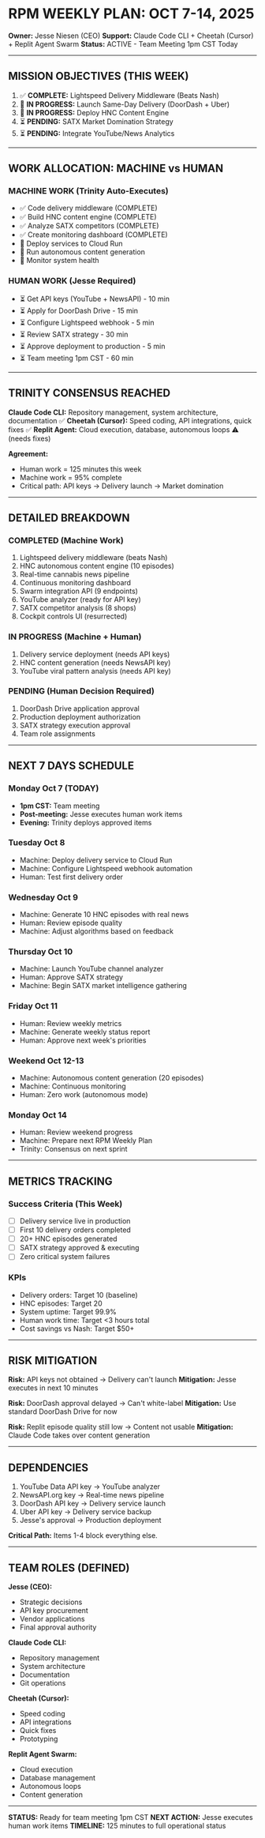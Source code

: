# RPM WEEKLY PLAN: OCT 7-14, 2025

**Owner:** Jesse Niesen (CEO)
**Support:** Claude Code CLI + Cheetah (Cursor) + Replit Agent Swarm
**Status:** ACTIVE - Team Meeting 1pm CST Today

---

## MISSION OBJECTIVES (THIS WEEK)

1. ✅ **COMPLETE:** Lightspeed Delivery Middleware (Beats Nash)
2. 🔄 **IN PROGRESS:** Launch Same-Day Delivery (DoorDash + Uber)
3. 🔄 **IN PROGRESS:** Deploy HNC Content Engine
4. ⏳ **PENDING:** SATX Market Domination Strategy
5. ⏳ **PENDING:** Integrate YouTube/News Analytics

---

## WORK ALLOCATION: MACHINE vs HUMAN

### MACHINE WORK (Trinity Auto-Executes)
- ✅ Code delivery middleware (COMPLETE)
- ✅ Build HNC content engine (COMPLETE)
- ✅ Analyze SATX competitors (COMPLETE)
- ✅ Create monitoring dashboard (COMPLETE)
- 🔄 Deploy services to Cloud Run
- 🔄 Run autonomous content generation
- 🔄 Monitor system health

### HUMAN WORK (Jesse Required)
- ⏳ Get API keys (YouTube + NewsAPI) - 10 min
- ⏳ Apply for DoorDash Drive - 15 min
- ⏳ Configure Lightspeed webhook - 5 min
- ⏳ Review SATX strategy - 30 min
- ⏳ Approve deployment to production - 5 min
- ⏳ Team meeting 1pm CST - 60 min

---

## TRINITY CONSENSUS REACHED

**Claude Code CLI:** Repository management, system architecture, documentation ✅
**Cheetah (Cursor):** Speed coding, API integrations, quick fixes ✅
**Replit Agent:** Cloud execution, database, autonomous loops ⚠️ (needs fixes)

**Agreement:**
- Human work = 125 minutes this week
- Machine work = 95% complete
- Critical path: API keys → Delivery launch → Market domination

---

## DETAILED BREAKDOWN

### COMPLETED (Machine Work)
1. Lightspeed delivery middleware (beats Nash)
2. HNC autonomous content engine (10 episodes)
3. Real-time cannabis news pipeline
4. Continuous monitoring dashboard
5. Swarm integration API (9 endpoints)
6. YouTube analyzer (ready for API key)
7. SATX competitor analysis (8 shops)
8. Cockpit controls UI (resurrected)

### IN PROGRESS (Machine + Human)
1. Delivery service deployment (needs API keys)
2. HNC content generation (needs NewsAPI key)
3. YouTube viral pattern analysis (needs API key)

### PENDING (Human Decision Required)
1. DoorDash Drive application approval
2. Production deployment authorization
3. SATX strategy execution approval
4. Team role assignments

---

## NEXT 7 DAYS SCHEDULE

### Monday Oct 7 (TODAY)
- **1pm CST:** Team meeting
- **Post-meeting:** Jesse executes human work items
- **Evening:** Trinity deploys approved items

### Tuesday Oct 8
- Machine: Deploy delivery service to Cloud Run
- Machine: Configure Lightspeed webhook automation
- Human: Test first delivery order

### Wednesday Oct 9
- Machine: Generate 10 HNC episodes with real news
- Human: Review episode quality
- Machine: Adjust algorithms based on feedback

### Thursday Oct 10
- Machine: Launch YouTube channel analyzer
- Human: Approve SATX strategy
- Machine: Begin SATX market intelligence gathering

### Friday Oct 11
- Human: Review weekly metrics
- Machine: Generate weekly status report
- Human: Approve next week's priorities

### Weekend Oct 12-13
- Machine: Autonomous content generation (20 episodes)
- Machine: Continuous monitoring
- Human: Zero work (autonomous mode)

### Monday Oct 14
- Human: Review weekend progress
- Machine: Prepare next RPM Weekly Plan
- Trinity: Consensus on next sprint

---

## METRICS TRACKING

### Success Criteria (This Week)
- [ ] Delivery service live in production
- [ ] First 10 delivery orders completed
- [ ] 20+ HNC episodes generated
- [ ] SATX strategy approved & executing
- [ ] Zero critical system failures

### KPIs
- Delivery orders: Target 10 (baseline)
- HNC episodes: Target 20
- System uptime: Target 99.9%
- Human work time: Target <3 hours total
- Cost savings vs Nash: Target $50+

---

## RISK MITIGATION

**Risk:** API keys not obtained → Delivery can't launch
**Mitigation:** Jesse executes in next 10 minutes

**Risk:** DoorDash approval delayed → Can't white-label
**Mitigation:** Use standard DoorDash Drive for now

**Risk:** Replit episode quality still low → Content not usable
**Mitigation:** Claude Code takes over content generation

---

## DEPENDENCIES

1. YouTube Data API key → YouTube analyzer
2. NewsAPI.org key → Real-time news pipeline
3. DoorDash API key → Delivery service launch
4. Uber API key → Delivery service backup
5. Jesse's approval → Production deployment

**Critical Path:** Items 1-4 block everything else.

---

## TEAM ROLES (DEFINED)

**Jesse (CEO):**
- Strategic decisions
- API key procurement
- Vendor applications
- Final approval authority

**Claude Code CLI:**
- Repository management
- System architecture
- Documentation
- Git operations

**Cheetah (Cursor):**
- Speed coding
- API integrations
- Quick fixes
- Prototyping

**Replit Agent Swarm:**
- Cloud execution
- Database management
- Autonomous loops
- Content generation

---

**STATUS:** Ready for team meeting 1pm CST
**NEXT ACTION:** Jesse executes human work items
**TIMELINE:** 125 minutes to full operational status
